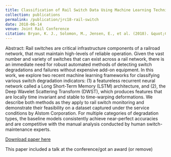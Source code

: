 ```yaml
---
title: Classification of Rail Switch Data Using Machine Learning Techniques
collection: publications
permalink: /publication/jrc18-rail-switch
date: 2018-06-14
venue: Joint Rail Conference
citation: Bryan, K. J., Solomon, M., Jensen, E., et al. (2018). &quot;Classification of Rail Switch Data Using Machine Learning Techniques&quot; ASME/IEEE Joint Rail Conference.
---
```

Abstract: Rail switches are critical infrastructure components of a railroad network, that must maintain high-levels of reliable operation. Given the vast number and variety of switches that can exist across a rail network, there is an immediate need for robust automated methods of detecting switch degradations and failures without expensive add-on equipment. In this work, we explore two recent machine learning frameworks for classifying various switch degradation indicators: (1) a featureless recurrent neural network called a Long Short-Term Memory (LSTM) architecture, and (2), the Deep Wavelet Scattering Transform (DWST), which produces features that are locally time invariant and stable to time-warping deformations. We describe both methods as they apply to rail switch monitoring and demonstrate their feasibility on a dataset captured under the service conditions by Alstom Corporation. For multiple categories of degradation types, the baseline models consistently achieve near-perfect accuracies and are competitive with the manual analysis conducted by human switch-maintenance experts.

[Download paper here](https://asmedigitalcollection.asme.org/JRC/proceedings-abstract/JRC2018/50978/V001T04A005/268342)

This paper included a talk at the conference/got an award (or remove)
